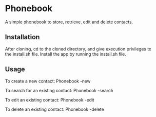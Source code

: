 Phonebook
=========

A simple phonebook to store, retrieve, edit and delete contacts.

Installation
------------
After cloning, cd to the cloned directory, and give execution privileges to the install.sh file. Install the app by running the install.sh file.

Usage
-----
To create a new contact: Phonebook -new 

To search for an existing contact: Phonebook -search

To edit an existing contact: Phonebook -edit

To delete an existing contact: Phonebook -delete

